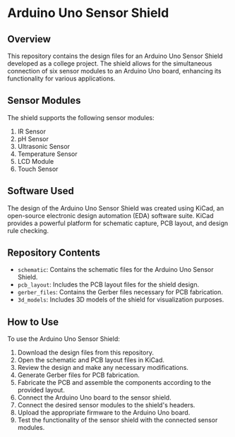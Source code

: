 # Arduino Uno Sensor Shield

## Overview
This repository contains the design files for an Arduino Uno Sensor Shield developed as a college project. The shield allows for the simultaneous connection of six sensor modules to an Arduino Uno board, enhancing its functionality for various applications.

## Sensor Modules
The shield supports the following sensor modules:
1. IR Sensor
2. pH Sensor
3. Ultrasonic Sensor
4. Temperature Sensor
5. LCD Module
6. Touch Sensor

## Software Used
The design of the Arduino Uno Sensor Shield was created using KiCad, an open-source electronic design automation (EDA) software suite. KiCad provides a powerful platform for schematic capture, PCB layout, and design rule checking.

## Repository Contents
- `schematic`: Contains the schematic files for the Arduino Uno Sensor Shield.
- `pcb_layout`: Includes the PCB layout files for the shield design.
- `gerber_files`: Contains the Gerber files necessary for PCB fabrication.
- `3d_models`: Includes 3D models of the shield for visualization purposes.

## How to Use
To use the Arduino Uno Sensor Shield:
1. Download the design files from this repository.
2. Open the schematic and PCB layout files in KiCad.
3. Review the design and make any necessary modifications.
4. Generate Gerber files for PCB fabrication.
5. Fabricate the PCB and assemble the components according to the provided layout.
6. Connect the Arduino Uno board to the sensor shield.
7. Connect the desired sensor modules to the shield's headers.
8. Upload the appropriate firmware to the Arduino Uno board.
9. Test the functionality of the sensor shield with the connected sensor modules.
